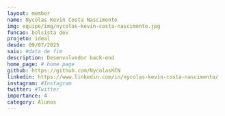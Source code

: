 ```yaml
---
layout: member
name: Nycolas Kevin Costa Nascimento
img: equipe/img/nycolas-kevin-costa-nascimento.jpg
funcao: bolsista dev
projeto: ideal
desde: 09/07/2025
saiu: #data de fim
description: Desenvolvedor back-end
home_page: # home page
github: https://github.com/NycolasKCN
linkedin: https://www.linkedin.com/in/nycolas-kevin-costa-nascimento/
instagram: #Instagram
twitter: #Twitter
importance: 4
category: Alunos
---
```

